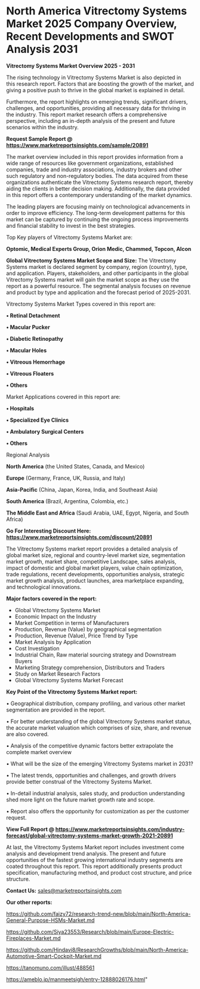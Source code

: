 # North America Vitrectomy Systems Market 2025 Company Overview, Recent Developments and SWOT Analysis 2031

<Strong> Vitrectomy Systems Market Overview 2025 - 2031</strong>

The rising technology in Vitrectomy Systems Market is also depicted in this research report. Factors that are boosting the growth of the market, and giving a positive push to thrive in the global market is explained in detail.

Furthermore, the report highlights on emerging trends, significant drivers, challenges, and opportunities, providing all necessary data for thriving in the industry. This report market research offers a comprehensive perspective, including an in-depth analysis of the present and future scenarios within the industry.

<strong>Request Sample Report @ <a href=https://www.marketreportsinsights.com/sample/20891>https://www.marketreportsinsights.com/sample/20891</a></strong>

The market overview included in this report provides information from a wide range of resources like government organizations, established companies, trade and industry associations, industry brokers and other such regulatory and non-regulatory bodies. The data acquired from these organizations authenticate the Vitrectomy Systems research report, thereby aiding the clients in better decision making. Additionally, the data provided in this report offers a contemporary understanding of the market dynamics.

The leading players are focusing mainly on technological advancements in order to improve efficiency. The long-term development patterns for this market can be captured by continuing the ongoing process improvements and financial stability to invest in the best strategies.

Top Key players of Vitrectomy Systems Market are:

<strong>Optomic, Medical Experts Group, Orion Medic, Chammed, Topcon, Alcon</strong>

<strong><b>Global Vitrectomy Systems Market Scope and Size:</b></strong>
The Vitrectomy Systems market is declared segment by company, region (country), type, and application. Players, stakeholders, and other participants in the global Vitrectomy Systems market will gain the market scope as they use the report as a powerful resource. The segmental analysis focuses on revenue and product by type and application and the forecast period of 2025-2031.

Vitrectomy Systems Market Types covered in this report are:

<strong>• Retinal Detachment

• Macular Pucker

• Diabetic Retinopathy

• Macular Holes

• Vitreous Hemorrhage

• Vitreous Floaters

• Others</strong>

Market Applications covered in this report are:

<strong>• Hospitals

• Specialized Eye Clinics

• Ambulatory Surgical Centers

• Others</strong> 

Regional Analysis

<strong>North America</strong> (the United States, Canada, and Mexico)

<strong>Europe</strong> (Germany, France, UK, Russia, and Italy)

<strong>Asia-Pacific</strong> (China, Japan, Korea, India, and Southeast Asia)

<strong>South America</strong> (Brazil, Argentina, Colombia, etc.)

<strong>The Middle East and Africa</strong> (Saudi Arabia, UAE, Egypt, Nigeria, and South Africa)

<strong>Go For Interesting Discount Here: <a href=https://www.marketreportsinsights.com/discount/20891>https://www.marketreportsinsights.com/discount/20891</a></strong>

The Vitrectomy Systems market report provides a detailed analysis of global market size, regional and country-level market size, segmentation market growth, market share, competitive Landscape, sales analysis, impact of domestic and global market players, value chain optimization, trade regulations, recent developments, opportunities analysis, strategic market growth analysis, product launches, area marketplace expanding, and technological innovations.

<strong><b>Major factors covered in the report:</b></strong>
<ul>
  <li>Global Vitrectomy Systems Market </li>
  <li>Economic Impact on the Industry</li>
  <li>Market Competition in terms of Manufacturers</li>
  <li>Production, Revenue (Value) by geographical segmentation</li>
  <li>Production, Revenue (Value), Price Trend by Type</li>
  <li>Market Analysis by Application</li>
  <li>Cost Investigation</li>
  <li>Industrial Chain, Raw material sourcing strategy and Downstream Buyers</li>
  <li>Marketing Strategy comprehension, Distributors and Traders</li>
  <li>Study on Market Research Factors</li>
  <li>Global Vitrectomy Systems Market Forecast</li>
</ul>

<strong><b>Key Point of the Vitrectomy Systems Market report:</b></strong>

• Geographical distribution, company profiling, and various other market segmentation are provided in the report.

• For better understanding of the global Vitrectomy Systems market status, the accurate market valuation which comprises of size, share, and revenue are also covered.

• Analysis of the competitive dynamic factors better extrapolate the complete market overview

• What will be the size of the emerging Vitrectomy Systems market in 2031?

• The latest trends, opportunities and challenges, and growth drivers provide better construal of the Vitrectomy Systems Market.

• In-detail industrial analysis, sales study, and production understanding shed more light on the future market growth rate and scope.

• Report also offers the opportunity for customization as per the customer request.

<strong><b>View Full Report @ <a href=https://www.marketreportsinsights.com/industry-forecast/global-vitrectomy-systems-market-growth-2021-20891>https://www.marketreportsinsights.com/industry-forecast/global-vitrectomy-systems-market-growth-2021-20891</a></b></strong>


At last, the Vitrectomy Systems Market report includes investment come analysis and development trend analysis. The present and future opportunities of the fastest growing international industry segments are coated throughout this report. This report additionally presents product specification, manufacturing method, and product cost structure, and price structure.

<strong>Contact Us:</strong>
sales@marketreportsinsights.com

<strong>Our other reports:</strong>

<a href=https://github.com/faizy72/research-trend-new/blob/main/North-America-General-Purpose-HSMs-Market.md>https://github.com/faizy72/research-trend-new/blob/main/North-America-General-Purpose-HSMs-Market.md</a>

<a href=https://github.com/Siya23553/Research/blob/main/Europe-Electric-Fireplaces-Market.md>https://github.com/Siya23553/Research/blob/main/Europe-Electric-Fireplaces-Market.md</a>

<a href=https://github.com/Hindavi8/ResearchGrowths/blob/main/North-America-Automotive-Smart-Cockpit-Market.md>https://github.com/Hindavi8/ResearchGrowths/blob/main/North-America-Automotive-Smart-Cockpit-Market.md</a>

<a href=https://tanomuno.com/illust/488561>https://tanomuno.com/illust/488561</a>

<a href=https://ameblo.jp/manmeetsigh/entry-12888026176.html>https://ameblo.jp/manmeetsigh/entry-12888026176.html</a>"
